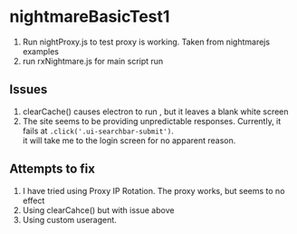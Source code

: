 # nightmareBasicTest1
1) Run nightProxy.js to test proxy is working. Taken from nightmarejs examples<br />
2) run rxNightmare.js for main script run<br />

## Issues
1) clearCache() causes electron to run , but it leaves a blank white screen <br />
2) The site seems to be providing unpredictable responses. Currently, it fails at `.click('.ui-searchbar-submit')`.<br />
 it will take me to the login screen for no apparent reason.<br />

## Attempts to fix
1) I have tried using Proxy IP Rotation. The proxy works, but seems to no effect <br />
2) Using clearCahce() but with issue above <br />
2) Using custom useragent.  <br />